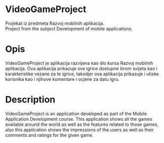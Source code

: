 # VideoGameProject
Projekat iz predmeta Razvoj mobilnih aplikacija.    
Project from the subject Development of mobile applications.


# Opis
VideoGameProject je aplikacija razvijena kao dio kursa Razvoj mobilnih aplikacija. Ova aplikacija prikazuje sve igrice dostupne širom svijeta kao i karakteristike vezane za te igrice, takodjer ova aplikacija prikazuje i utiske korisnika kao i njihove komentare i ocjene za datu igru.  

# Description
VideoGameProject is an application developed as part of the Mobile Application Development course. This application shows all the games available around the world as well as the features related to those games, also this application shows the impressions of the users as well as their comments and ratings for the given game.
